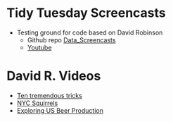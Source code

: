 # Tidy Tuesday Screencasts

* Testing ground for code based on David Robinson
    * Github repo [Data_Screencasts](https://github.com/dgrtwo/data-screencasts)
    * [Youtube](https://www.youtube.com/user/safe4democracy/videos)

# David R. Videos
* [Ten tremendous tricks](https://www.youtube.com/watch?v=NDHSBUN_rVU)
* [NYC Squirrels](https://www.youtube.com/watch?v=6GV9sAD6Pi0)
* [Exploring US Beer Production](https://youtu.be/1R4X09w7tQ8?t=2)





